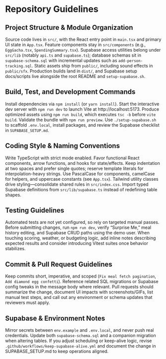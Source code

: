 # Repository Guidelines

## Project Structure & Module Organization
Source code lives in `src/`, with the React entry point in `main.tsx` and primary UI state in `App.tsx`. Feature components stay in `src/components` (e.g., `EggGacha.tsx`, `SpendingSummary.tsx`). Supabase access utilities belong under `src/lib` (notably `api.ts` and `supabase.ts`); database schemas sit in `supabase-schema.sql` with incremental updates such as `add-person-tracking.sql`. Static assets ship from `public/`, including sound effects in `public/sfx`. Production builds land in `dist/`, and Supabase setup docs/scripts live alongside the root README and `setup-supabase.sh`.

## Build, Test, and Development Commands
Install dependencies via `npm install` (or `yarn install`). Start the interactive dev server with `npm run dev` to launch Vite at http://localhost:5173. Produce optimized assets using `npm run build`, which executes `tsc -b` before `vite build`. Validate the bundle with `npm run preview`. Use `./setup-supabase.sh` to scaffold `.env.local`, install packages, and review the Supabase checklist in `SUPABASE_SETUP.md`.

## Coding Style & Naming Conventions
Write TypeScript with strict mode enabled. Favor functional React components, arrow functions, and hooks for state/effects. Keep indentation at two spaces and prefer single quotes; reserve template literals for interpolation-heavy strings. Use PascalCase for components, camelCase for helpers, and uppercase constants (see `App.tsx`). Tailwind utility classes drive styling—consolidate shared rules in `src/index.css`. Import typed Supabase definitions from `src/lib/supabase.ts` instead of redefining table shapes.

## Testing Guidelines
Automated tests are not yet configured, so rely on targeted manual passes. Before submitting changes, run `npm run dev`, verify “Surprise Me,” meal history editing, and Supabase CRUD paths using the demo user. When touching scoring, weather, or budgeting logic, add inline notes describing expected results and consider introducing Vitest suites once behavior stabilizes.

## Commit & Pull Request Guidelines
Keep commits short, imperative, and scoped (`Fix meal fetch pagination`, `Add diamond egg confetti`). Reference related SQL migrations or Supabase config tweaks in the message body where relevant. Pull requests should summarize the change, document UI impacts with screenshots/GIFs, list manual test steps, and call out any environment or schema updates that reviewers must apply.

## Supabase & Environment Notes
Mirror secrets between `env.example` and `.env.local`, and never push real credentials. Update both `supabase-schema.sql` and a companion migration when altering tables. If you adjust scheduling or keep-alive logic, revise `.github/workflows/keep-supabase-alive.yml` and document the change in SUPABASE_SETUP.md to keep operations aligned.
